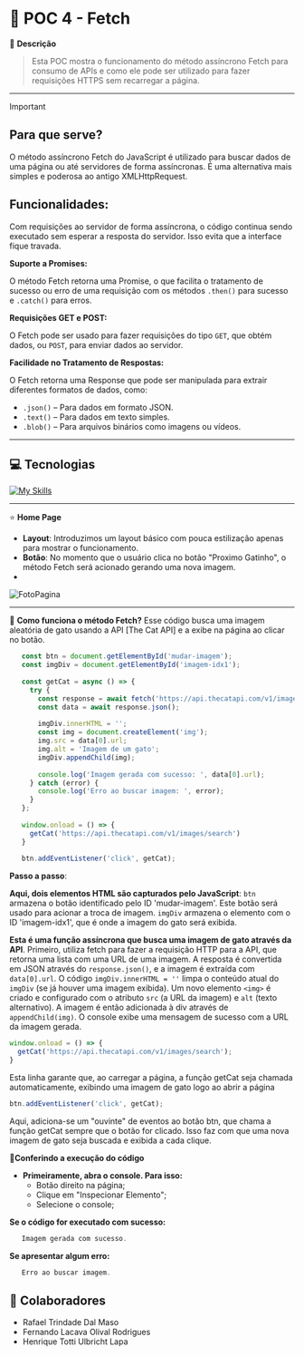 # 💼 POC 4 - Fetch

🤔 **Descrição**
> Esta POC mostra o funcionamento do método assíncrono Fetch para consumo de APIs e como ele pode ser utilizado para fazer requisições HTTPS sem recarregar a página.

--- 

> [!IMPORTANT]
> ## Para que serve?

O método assíncrono Fetch do JavaScript é utilizado para buscar dados de uma página ou até servidores de forma assíncronas. É uma alternativa mais simples e poderosa ao antigo XMLHttpRequest.

## Funcionalidades:

Com requisições ao servidor de forma assíncrona, o código continua sendo executado sem esperar a resposta do servidor. Isso evita que a interface fique travada.

**Suporte a Promises:**

O método Fetch retorna uma Promise, o que facilita o tratamento de sucesso ou erro de uma requisição com os métodos ```.then()``` para sucesso e ```.catch()``` para erros.

**Requisições GET e POST:**

O Fetch pode ser usado para fazer requisições do tipo ```GET```, que obtém dados, ou ```POST```, para enviar dados ao servidor.

**Facilidade no Tratamento de Respostas:**

O Fetch retorna uma Response que pode ser manipulada para extrair diferentes formatos de dados, como:

- ```.json()``` – Para dados em formato JSON.
- ```.text()``` – Para dados em texto simples.
- ```.blob()``` – Para arquivos binários como imagens ou vídeos.

---

<h2 id="tecnologias">💻 Tecnologias</h2>

[![My Skills](https://skillicons.dev/icons?i=html,css,js&theme=light)](https://skillicons.dev)

---

 ⭐ **Home Page**
   - **Layout**: Introduzimos um layout básico com pouca estilização apenas para mostrar o funcionamento.
   - **Botão**:  No momento que o usuário clica no botão "Proximo Gatinho", o método Fetch será acionado gerando uma nova imagem.
   - 
![FotoPagina](https://github.com/user-attachments/assets/95f78983-3f3e-47ad-85c8-d01efe3fb6e3)

---

📜 **Como funciona o método Fetch?**
   Esse código busca uma imagem aleatória de gato usando a API [The Cat API] e a exibe na página ao clicar no botão.

```javascript
   const btn = document.getElementById('mudar-imagem');
   const imgDiv = document.getElementById('imagem-idx1');
   
   const getCat = async () => {
     try {
       const response = await fetch('https://api.thecatapi.com/v1/images/search');
       const data = await response.json();
   
       imgDiv.innerHTML = '';
       const img = document.createElement('img');
       img.src = data[0].url;
       img.alt = 'Imagem de um gato';
       imgDiv.appendChild(img);
   
       console.log('Imagem gerada com sucesso: ', data[0].url);
     } catch (error) {
       console.log('Erro ao buscar imagem: ', error);
     }
   };
   
   window.onload = () => {
     getCat('https://api.thecatapi.com/v1/images/search')
   }
   
   btn.addEventListener('click', getCat);
```
   
**Passo a passo**:

**Aqui, dois elementos HTML são capturados pelo JavaScript**:
```btn``` armazena o botão identificado pelo ID 'mudar-imagem'. Este botão será usado para acionar a troca de imagem.
```imgDiv``` armazena o elemento com o ID 'imagem-idx1', que é onde a imagem do gato será exibida.

**Esta é uma função assíncrona que busca uma imagem de gato através da API**.
Primeiro, utiliza fetch para fazer a requisição HTTP para a API, que retorna uma lista com uma URL de uma imagem.
A resposta é convertida em JSON através do ```response.json()```, e a imagem é extraída com ```data[0].url```.
O código ```imgDiv.innerHTML = ''``` limpa o conteúdo atual do ```imgDiv``` (se já houver uma imagem exibida).
Um novo elemento ```<img>``` é criado e configurado com o atributo ```src``` (a URL da imagem) e ```alt``` (texto alternativo).
A imagem é então adicionada à div através de ```appendChild(img)```.
O console exibe uma mensagem de sucesso com a URL da imagem gerada.

```javascript
window.onload = () => {
  getCat('https://api.thecatapi.com/v1/images/search');
}
```
Esta linha garante que, ao carregar a página, a função getCat seja chamada automaticamente, exibindo uma imagem de gato logo ao abrir a página

```javascript
btn.addEventListener('click', getCat);
```
Aqui, adiciona-se um "ouvinte" de eventos ao botão btn, que chama a função getCat sempre que o botão for clicado. Isso faz com que uma nova imagem de gato seja buscada e exibida a cada clique.

🚀**Conferindo a execução do código**
   - **Primeiramente, abra o console. Para isso:**
      - Botão direito na página;
      - Clique em "Inspecionar Elemento";
      - Selecione o console;

   **Se o código for executado com sucesso:**
   ```javascript
      Imagem gerada com sucesso.
   ```

   **Se apresentar algum erro:**
   ```javascript
      Erro ao buscar imagem.
   ```

<h2 id="colabs">🤝 Colaboradores</h2>

- Rafael Trindade Dal Maso
- Fernando Lacava Olival Rodrigues
- Henrique Totti Ulbricht Lapa
